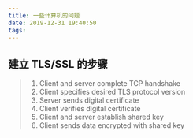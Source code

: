 ```yaml
---
title: 一些计算机的问题
date: 2019-12-31 19:40:50
tags:
---
```


## 建立 TLS/SSL 的步骤

> 1. Client and server complete TCP handshake
> 2. Client specifies desired TLS protocol version
> 3. Server sends digital certificate
> 4. Client verifies digital certificate
> 5. Client and server establish shared key
> 6. Client sends data encrypted with shared key
